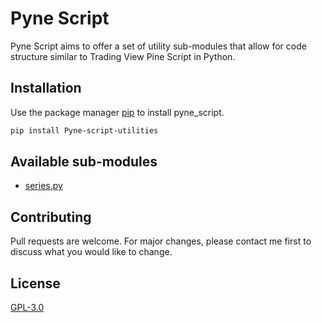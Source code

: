 # Pyne Script

Pyne Script aims to offer a set of utility sub-modules that allow for code structure similar to Trading View Pine Script in Python.

## Installation

Use the package manager [pip](https://pip.pypa.io/en/stable/) to install pyne_script.

```bash
pip install Pyne-script-utilities
```

## Available sub-modules

- [series.py](https://github.com/80sVectorz/pyne_script/blob/main/docs/README_series.md)

## Contributing

Pull requests are welcome. For major changes, please contact me first
to discuss what you would like to change.

## License

[GPL-3.0](https://choosealicense.com/licenses/gpl-3.0/)
